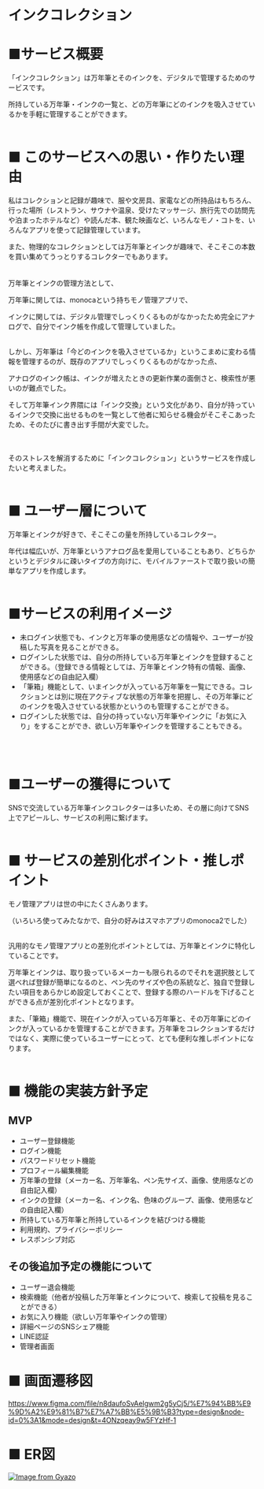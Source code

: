 # インクコレクション

# ■サービス概要

「インクコレクション」は万年筆とそのインクを、デジタルで管理するためのサービスです。

所持している万年筆・インクの一覧と、どの万年筆にどのインクを吸入させているかを手軽に管理することができます。
<br>
<br>

# ■ このサービスへの思い・作りたい理由

私はコレクションと記録が趣味で、服や文房具、家電などの所持品はもちろん、行った場所（レストラン、サウナや温泉、受けたマッサージ、旅行先での訪問先や泊まったホテルなど）や読んだ本、観た映画など、いろんなモノ・コトを、いろんなアプリを使って記録管理しています。

また、物理的なコレクションとしては万年筆とインクが趣味で、そこそこの本数を買い集めてうっとりするコレクターでもあります。
<br>
<br>
<br>
万年筆とインクの管理方法として、

万年筆に関しては、monocaという持ちモノ管理アプリで、

インクに関しては、デジタル管理でしっくりくるものがなかったため完全にアナログで、自分でインク帳を作成して管理していました。
<br>
<br>

しかし、万年筆は「今どのインクを吸入させているか」というこまめに変わる情報を管理するのが、既存のアプリでしっくりくるものがなかった点、

アナログのインク帳は、インクが増えたときの更新作業の面倒さと、検索性が悪いのが難点でした。

そして万年筆インク界隈には「インク交換」という文化があり、自分が持っているインクで交換に出せるものを一覧として他者に知らせる機会がそこそこあったため、そのたびに書き出す手間が大変でした。
<br>
<br>
<br>

そのストレスを解消するために「インクコレクション」というサービスを作成したいと考えました。
<br>
<br>

# ■ ユーザー層について

万年筆とインクが好きで、そこそこの量を所持しているコレクター。

年代は幅広いが、万年筆というアナログ品を愛用していることもあり、どちらかというとデジタルに疎いタイプの方向けに、モバイルファーストで取り扱いの簡単なアプリを作成します。
<br>
<br>

#  ■サービスの利用イメージ

- 未ログイン状態でも、インクと万年筆の使用感などの情報や、ユーザーが投稿した写真を見ることができる。
- ログインした状態では、自分の所持している万年筆とインクを登録することができる。（登録できる情報としては、万年筆とインク特有の情報、画像、使用感などの自由記入欄）
- 「筆箱」機能として、いまインクが入っている万年筆を一覧にできる。コレクションとは別に現在アクティブな状態の万年筆を把握し、その万年筆にどのインクを吸入させている状態かというのも管理することができる。
- ログインした状態では、自分の持っていない万年筆やインクに「お気に入り」をすることができ、欲しい万年筆やインクを管理することもできる。
<br>
<br>

# ■ユーザーの獲得について

SNSで交流している万年筆インクコレクターは多いため、その層に向けてSNS上でアピールし、サービスの利用に繋げます。
<br>
<br>

# ■ サービスの差別化ポイント・推しポイント

モノ管理アプリは世の中にたくさんあります。

（いろいろ使ってみたなかで、自分の好みはスマホアプリのmonoca2でした）
<br>
<br>

汎用的なモノ管理アプリとの差別化ポイントとしては、万年筆とインクに特化していることです。

万年筆とインクは、取り扱っているメーカーも限られるのでそれを選択肢として選べれば登録が簡単になるのと、ペン先のサイズや色の系統など、独自で登録したい項目をあらかじめ設定しておくことで、登録する際のハードルを下げることができる点が差別化ポイントとなります。

また、「筆箱」機能で、現在インクが入っている万年筆と、その万年筆にどのインクが入っているかを管理することができます。万年筆をコレクションするだけではなく、実際に使っているユーザーにとって、とても便利な推しポイントになります。
<br>
<br>

# ■ 機能の実装方針予定

## MVP

- ユーザー登録機能
- ログイン機能
- パスワードリセット機能
- プロフィール編集機能
- 万年筆の登録（メーカー名、万年筆名、ペン先サイズ、画像、使用感などの自由記入欄）
- インクの登録（メーカー名、インク名、色味のグループ、画像、使用感などの自由記入欄）
- 所持している万年筆と所持しているインクを結びつける機能
- 利用規約、プライバシーポリシー
- レスポンシブ対応

## その後追加予定の機能について

- ユーザー退会機能
- 検索機能（他者が投稿した万年筆とインクについて、検索して投稿を見ることができる）
- お気に入り機能（欲しい万年筆やインクの管理）
- 詳細ページのSNSシェア機能
- LINE認証
- 管理者画面

# ■ 画面遷移図

https://www.figma.com/file/n8daufoSvAelgwm2g5yCj5/%E7%94%BB%E9%9D%A2%E9%81%B7%E7%A7%BB%E5%9B%B3?type=design&node-id=0%3A1&mode=design&t=4ONzqeay9w5FYzHf-1

# ■ ER図
[![Image from Gyazo](https://i.gyazo.com/869d8dd5e6a955dac748b6a4b1ef3cdd.png)](https://gyazo.com/869d8dd5e6a955dac748b6a4b1ef3cdd)